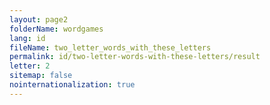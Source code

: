 ```yaml
---
layout: page2
folderName: wordgames
lang: id
fileName: two_letter_words_with_these_letters
permalink: id/two-letter-words-with-these-letters/result
letter: 2
sitemap: false
nointernationalization: true   
---
```

